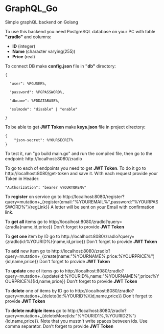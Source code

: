 # GraphQL_Go
Simple graphQL backend on Golang

To use this backend you need PostgreSQL database on your PC with table **"zradlo"** and columns:
* **ID** (integer)
* **Name** (character varying(255))
* **Price** (real)

To connect DB make **config.json** file in **"db"** directory:

    {

      "user": %PGUSER%,
  
      "password": %PGPASSWORD%,
  
      "dbname": %PDDATABASE%,
  
      "sslmode": "disable" | "enable"

    }
    
To be able to get **JWT Token** make **keys.json** file in project directory:

    {
        "json-secret": %YOURSECRET%
    }

To test it, run "go build main.go" and run the compiled file, then go to the endpoint: http://localhost:8080/zradlo

To go to each of endpoints you need to get **JWT Token**. To do it go to
http://localhost:8080/get-token and save it.
With each request provide your Token in Header:
    
    "Authorization": "bearer %YOURTOKEN%"

To **register** on service go to http://localhost:8080/register?query=mutation+_{register(email:"%YOUREMAIL%",password:"%YOURPASSWORD%"){regLink}}
A letter will be sent on your Email with confirmation link.

To **get all** items go to http://localhost:8080/zradlo?query={zradla{name,id,price}}
Don't forget to provide **JWT Token**

To **get one** item by ID go to http://localhost:8080/zradlo?query={zradlo(id:%YOURID%){name,id,price}}
Don't forget to provide **JWT Token**

To **add** new item go to http://localhost:8080/zradlo?query=mutation+_{create(name:"%YOURNAME%,price:%YOURPRICE%"){id,name,price}}
Don't forget to provide **JWT Token**

To **update** one of items go to http://localhost:8080/zradlo?query=mutation+_{update(id:%YOURID%,name:"%YOURNAME%",price:%YOURPRICE%){id,name,price}}
Don't forget to provide **JWT Token**

To **delete** one of items by ID go to http://localhost:8080/zradlo?query=mutation+_{delete(id:%YOURID%){id,name,price}}
Don't forget to provide **JWT Token**

To **delete multiple items** go to http://localhost:8080/zradlo?query=mutation+_{deleteMore(ids:"%YOURID1%,%YOURID2%"){id,name,price}}. Note that you mustn't write spaces between ids. Use comma separator.
Don't forget to provide **JWT Token**
